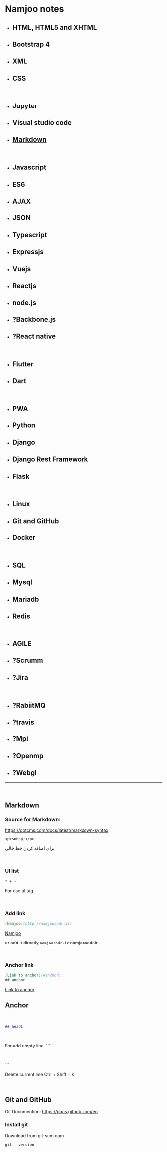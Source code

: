 # Namjoo notes

* ## HTML, HTML5 and XHTML
* ## Bootstrap 4
* ## XML
* ## CSS
<p>&nbsp;</p>

* ## Jupyter
* ## Visual studio code
* ## [Markdown](#markdown)
<p>&nbsp;</p>

* ## Javascript
* ## ES6
* ## AJAX
* ## JSON
* ## Typescript
* ## Expressjs
* ## Vuejs
* ## Reactjs
* ## node.js
* ## ?Backbone.js
* ## ?React native
<p>&nbsp;</p>

* ## Flutter
* ## Dart
<p>&nbsp;</p>

* ## PWA
* ## Python
* ## Django
* ## Django Rest Framework
* ## Flask
<p>&nbsp;</p>

* ## Linux
* ## Git and GitHub
* ## Docker
<p>&nbsp;</p>

* ## SQL
* ## Mysql
* ## Mariadb
* ## Redis
<p>&nbsp;</p>

* ## AGILE
* ## ?Scrumm
* ## ?Jira
<p>&nbsp;</p>

* ## ?RabiitMQ
* ## ?travis
* ## ?Mpi
* ## ?Openmp
* ## ?Webgl
<hr/>
<p>&nbsp;</p>

## Markdown

### Source for Markdown:
https://dotcms.com/docs/latest/markdown-syntax
```
<p>&nbsp;</p>
```
برای اضافه کردن خط خالی
<p>&nbsp;</p>



### Ul list
```
* + -
```
For use ul tag
<p>&nbsp;</p>




### Add link
```Markdown
[Namjoo](http://namjoosadr.ir)
```
[Namjoo](http://namjoosadr.ir)



or add it directly
``` namjoosadr.ir ```
        namjoosadr.ir

<p>&nbsp;</p>

### Anchor link
 ```Markdown
[Link to anchor](#anchor)
## anchor
```

[Link to anchor](#Anchor)
## Anchor


<p>&nbsp;</p>



```Markdown
## head1
```
<p>&nbsp;</p>
For add empty line.
```<p>&nbsp;</p>```


Delete current line
Ctrl + Shift + k
<p>&nbsp;</p>

## Git and GitHub

Git Documention: https://docs.github.com/en

### Install git
Download from git-scm.com

```git --version```











<p>&nbsp;</p>
<p>&nbsp;</p>
<p>&nbsp;</p>
<p>&nbsp;</p>
<p>&nbsp;</p>
<p>&nbsp;</p>
<p>&nbsp;</p>
<p>&nbsp;</p>


















create a new repository on the command line

```git
git init
git add README.md
touch .gitignore
git add .gitignore
git add README.md
git add .   # add all file to tracked
git commit -m "first commit"
git branch -M master
git remote add origin https://github.com/namjoo/Visual-studio-code-notes.git
git push -u origin maste

```





## Javascript

```javascript
throw 10;
throw "I am in Uncaught section";

try {
  throw "tryyyyyyyyyyyyyy";
} catch (error) {
  
  document.write(error);
  document.write(error.message);
  document.write("<br>catchhhhhhhhhhhh");
}
```

```
 x = document.getElementById("age").value;
 alert(isNaN(x));
 y = Number(x);
```

### Definition and Usage
* The isNaN() function determines whether a value is an illegal number (Not-a-Number).

* This function returns true if the value equates to NaN. Otherwise it returns false.

* This function is different from the Number specific Number.isNaN() method.

* The global isNaN() function, converts the tested value to a Number, then tests it.

* Number.isNaN() does not convert the values to a Number, and will not return true for any value that is not of the type Number.

```javascript
    x = '123';
    document.write(isNaN(x));
    document.write('<br/>');
    if (Number(x) == x)
      document.write('Number(x) == x  <br/>');
    
    if (Number(x) === x){
      document.write('Number(x) === x <br/>');
      } else {
      document.write('Number(x) !=== x <br/>');}
```
Output:

false
Number(x) == x
Number(x) !=== x


<p>&nbsp;</p>
```javascript
var age = 5;
var person = {
    age : 10,
    fistname:'john',
    family:'Muler',
    agefunc : function(){
      return 'In ' +  age + ' <br/>';
    },
    agefunc2 : function(){
      return 'In ' +  this.age + ' <br/>';
    }
  }

  alert('Person obj one : ' + person.age);
  alert("Main: "+ age);
  alert('Person obj two : ' + person.agefunc());
  alert('Person obj two : ' + person.agefunc2());
```

Output:

Person obj one : 10
Main: 5
Person obj two : In 5
Person obj two : In 10

<p>&nbsp;</p>
```javascript
<button type="button" onclick="this.style.display='none'" id="button1">Title of button</button>
<button type="button" onclick="disp()">Title of button 2</button>
  
  <script>
  function disp(){
      x = document.getElementById("button1");
      
      x.style.display='block';
   }
```

<p>&nbsp;</p>
```javascript
let i = 5;
for(let i = 0; i<10;i++)
{
 
}
alert(i);
```
Output:

5

<p>&nbsp;</p>
```javascript
const name = "John"
```


You can add/delete items to dics or arrays but you can not change them.
```javascript
const person = {name:'John',age:20};
console.log(person);
person.email =  'namjoosadr@yahoo.com';
console.log(person);

document.write(person)
document.write(person.age)
```
<p>&nbsp;</p>

```javascript
const person = ['John',20];
console.log(person);
person.push('12345')
console.log(person);
document.write(person)
person.pop();
console.log(person);
```


E:\IT\skills\js\js\16_JavaScript